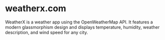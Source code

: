 # weatherx.com
WeatherX is a  weather app using the OpenWeatherMap API. It features a modern glassmorphism design and displays temperature, humidity, weather description, and wind speed for any city.
